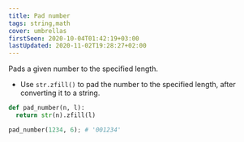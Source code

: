 ```yaml
---
title: Pad number
tags: string,math
cover: umbrellas
firstSeen: 2020-10-04T01:42:19+03:00
lastUpdated: 2020-11-02T19:28:27+02:00
---
```


Pads a given number to the specified length.

- Use `str.zfill()` to pad the number to the specified length, after converting it to a string.

```py
def pad_number(n, l):
  return str(n).zfill(l)
```

```py
pad_number(1234, 6); # '001234'
```
